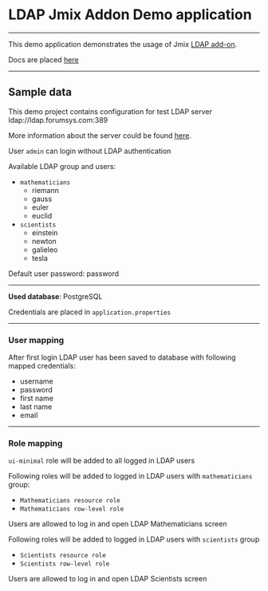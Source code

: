 # LDAP Jmix Addon Demo application

-----
This demo application demonstrates the usage of Jmix [LDAP add-on](https://github.com/Haulmont/jmix-ldap).

Docs are placed [here](https://docs.jmix.io/jmix/ldap/index.html)

-----
## Sample data

This demo project contains configuration for test LDAP server ldap://ldap.forumsys.com:389

More information about the server could be found [here](https://www.forumsys.com/2014/02/22/online-ldap-test-server/).


User `admin` can login without LDAP authentication

Available LDAP group and users: 
- `mathematicians` 
  - riemann
  - gauss
  - euler
  - euclid
- `scientists`
  - einstein
  - newton
  - galieleo
  - tesla

Default user password: password

--------------------------------

**Used database**: PostgreSQL

Credentials are placed in `application.properties`

--------------------------------

### User mapping

After first login LDAP user has been saved to database with following mapped credentials: 

- username
- password
- first name
- last name
- email

--------------------------------

### Role mapping

`ui-minimal` role will be added to all logged in LDAP users 

Following roles will be added to logged in LDAP users with `mathematicians` group:

- `Mathematicians resource role`
- `Mathematicians row-level role`

Users are allowed to log in and open LDAP Mathematicians screen

Following roles will be added to logged in LDAP users with `scientists` group

- `Scientists resource role`
- `Scientists row-level role`

Users are allowed to log in and open LDAP Scientists screen